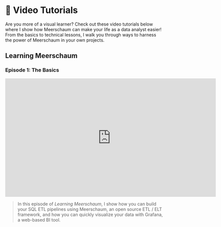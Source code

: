 # 🎥 Video Tutorials

Are you more of a visual learner? Check out these video tutorials below where I show how Meerschaum can make your life as a data analyst easier! From the basics to technical lessons, I walk you through ways to harness the power of Meerschaum in your own projects.

## Learning Meerschaum

### Episode 1: The Basics

<div style="text-align: center">
  <iframe width="672" height="378" src="https://www.youtube.com/embed/cS9ZAG4INPk" title="YouTube video player" frameborder="0" allow="accelerometer; autoplay; clipboard-write; encrypted-media; gyroscope; picture-in-picture" allowfullscreen></iframe>
</div>

>In this episode of *Learning Meerschaum*, I show how you can build your SQL ETL pipelines using Meerschaum, an open source ETL / ELT framework, and how you can quickly visualize your data with Grafana, a web-based BI tool.
